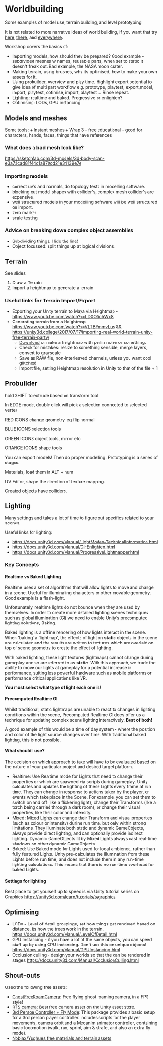 # Worldbuilding
Some examples of model use, terrain building, and level prototyping

It is not related to more narrative ideas of world building, if you want that try [here](http://worldbuilding.institute/), [there](https://medium.com/universe-factory/a-worldbuilding-checklist-4c1e88f7d1e6), and [everywhere](https://ieeexplore.ieee.org/stamp/stamp.jsp?arnumber=7790997).

Workshop covers the basics of:

+ Importing models, how should they be prepared? Good example - subdivided meshes w names, reusable parts, when set to static it doesn't freak out. Bad example, the NASA moon crater.
+ Making terrain, using brushes, why its optimised, how to make your own assets for it.
+ Using probuilder, overview and play time. Highlight export potential to give idea of multi part workflow e.g. prototype, playtest, export,model, import, playtest, optimise, import, playtest ... Rinse repeat.
+ Lighting: realtime and baked. Progressive or enlighten?
+ Optimising: LODs, GPU instancing

## Models and meshes

Some tools:
	+ Instant meshes
	+ Wrap 3 - free educational - good for characters, hands, faces, things that have references

### What does a bad mesh look like?

<https://sketchfab.com/3d-models/3d-body-scan-e3a72cad81f44c1a870cd21e34139e7e>

### Importing models

+ correct uv's and normals, do topology tests in modelling software.
+ blocking out model shapes with collider's, complex mesh collider's are expensive.
+ well structured models in your modelling software will be well structured on import.
+ zero marker
+ scale testing  

### Advice on breaking down complex object assemblies

+ Subdividing things: Hide the line!
+ Object focussed: split things up at logical divisions.

## Terrain

See slides

1. Draw a Terrain
2. Import a heightmap to generate a terrain

### Useful links for Terrain Import/Export

+ Exporting your Unity terrain to Maya via Heightmap - <https://www.youtube.com/watch?v=LD0O1ic5Wx8>
+ Generating terrain from a Heightmap - <https://www.youtube.com/watch?v=VLTBYmmvLus> && <https://unity3d.college/2017/07/17/importing-real-world-terrain-unity-free-terrain-party/>
	+ [Download](https://terrain.party/) or make a heightmap with perlin noise or something.
	+ Check for mistakes: resize to something sensible, merge layers, convert to grayscale
	+ Save as RAW file, non-interleaved channels, unless you want cool glitches!
	+ Import file, setting Heightmap resolution in Unity to that of the file + 1

## Probuilder

hold SHIFT to extrude based on transform tool

In EDGE mode, double click will pick a selection connected to selected vertex

RED ICONS change geometry, eg flip normal

BLUE ICONS selection tools

GREEN ICONS object tools, mirror etc

ORANGE ICONS shape tools

You can export models! Then do proper modelling. Prototyping is a series of stages.

Materials, load them in ALT + num

UV Editor, shape the direction of texture mapping.

Created objects have colliders.

## Lighting 

Many settings and takes a lot of time to figure out specifics related to your scenes.

Useful links for lighting:

+ <https://docs.unity3d.com/Manual/LightModes-TechnicalInformation.html>
+ <https://docs.unity3d.com/Manual/GI-Enlighten.html>
+ <https://docs.unity3d.com/Manual/ProgressiveLightmapper.html>



### Key Concepts

#### Realtime vs Baked Lighting

Realtime uses a set of algorithms that will allow lights to move and change in a scene.  Useful for illuminating characters or other movable geometry. Good example is a flash-light.

Unfortunately, realtime lights do not bounce when they are used by themselves. In order to create more detailed lighting scenes  techniques such as global illumination (GI) we need to enable Unity’s precomputed lighting solutions, Baking.

Baked lighting is a offline rendering of how lights interact in the scene. When 'baking’ a ‘lightmap', the effects of light on **static** objects in the scene are calculated and the results are written to textures which are overlaid on top of scene geometry to create the effect of lighting.

With baked lighting, these light textures (lightmaps) cannot change during gameplay and so are referred to as **static**. With this approach, we trade the ability to move our lights at gameplay for a potential increase in performance, suiting less powerful hardware such as mobile platforms or performance critical applications like VR.


**You must select what type of light each one is!**

#### Precomputed Realtime GI

Whilst traditional, static lightmaps are unable to react to changes in lighting conditions within the scene, Precomputed Realtime GI does offer us a technique for updating complex scene lighting interactively. **Best of both!**

A good example of this would be a time of day system - where the position and color of the light source changes over time. With traditional baked lighting, this is not possible.

#### What should I use?

The decision on which approach to take will have to be evaluated based on the nature of your particular project and desired target platform.

+ Realtime: Use Realtime mode for Lights that need to change their properties or which are spawned via scripts
 during gameplay. Unity calculates and updates the lighting of these Lights every frame at run time. They can change in response to actions taken by the player, or events which take place in the Scene. For example, you can set them to switch on and off (like a flickering light), change their Transforms (like a torch being carried through a dark room), or change their visual properties, like their color and intensity.
+ Mixed: Mixed Lights can change their Transform and visual properties (such as colour or intensity) during run time, but only within strong limitations. They illuminate both static and dynamic GameObjects, always provide direct lighting, and can optionally provide indirect lighting. Dynamic GameObjects lit by Mixed Lights always cast real-time shadows on other dynamic GameObjects.
+ Baked: Use Baked mode for Lights used for local ambience, rather than fully featured Lights. Unity pre-calculates the illumination from these Lights before run time, and does not include them in any run-time lighting calculations. This means that there is no run-time overhead for baked Lights.

#### Settings for lighting

Best place to get yourself up to speed is via Unity tutorial series on Graphics <https://unity3d.com/learn/tutorials/s/graphics>





## Optimising

+ LODs - Level of detail groupings, set how things get rendered based on distance, its how the trees work in the terrain. <https://docs.unity3d.com/Manual/LevelOfDetail.html>
+ GPU Instancing - if you have a lot of the same objects, you can speed stuff up by using GPU instancing. Don't use this on unique objects! <https://docs.unity3d.com/Manual/GPUInstancing.html>
+ Occlusion culling - design your worlds so that the can be rendered in stages <https://docs.unity3d.com/Manual/OcclusionCulling.html>

## Shout-outs

Used the following free assets:

+ [GhostFreeRoamCamera](https://www.assetstore.unity3d.com/#!/content/19250?aid=1101lSqC): Free flying ghost roaming camera, in a FPS style!
+ [RTS camera](https://www.assetstore.unity3d.com/#!/content/43321?aid=1101lSqC): Best free camera asset on the Unity asset store.
+ [3rd Person Controller + Fly Mode](https://www.assetstore.unity3d.com/#!/content/28647?aid=1101lSqC): This package provides a basic setup for a 3rd person player controller. Includes scripts for the player movements, camera orbit and a Mecanim animator controller, containing basic locomotion (walk, run, sprint, aim & strafe, and also an extra fly mode).
+ [Nobiax/Yughues free materials and terrain assets](https://assetstore.unity.com/publishers/4986)
